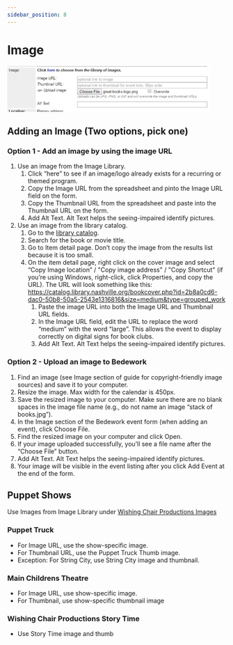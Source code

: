 ```yaml
---
sidebar_position: 8
---
```


# Image

![img "choose from library of images"](../../src/img/upload-image.jpg)

## Adding an Image (Two options, pick one)


### Option 1 - Add an image by using the image URL

1.	Use an image from the Image Library.
    1.	Click “here” to see if an image/logo already exists for a recurring or themed program.
    1. Copy the Image URL from the spreadsheet and pinto the Image URL field on the form.
    1. Copy the Thumbnail URL from the spreadsheet and paste into the Thumbnail URL on the form.
    1. Add Alt Text. Alt Text helps the seeing-impaired identify pictures.
1. Use an image from the library catalog.
    1. Go to the [library catalog](https://catalog.library.nashville.org).
    1.	Search for the book or movie title.
    1.	Go to Item detail page. Don’t copy the image from the results list because it is too small.
    1.	On the item detail page, right click on the cover image and select “Copy Image location” / "Copy image address" / "Copy Shortcut" (if you’re using Windows, right-click, click Properties, and copy the URL). The URL will look something like this: https://catalog.library.nashville.org/bookcover.php?id=2b8a0cd6-dac0-50b8-50a5-2543e1316816&size=medium&type=grouped_work
        1.	Paste the image URL into both the Image URL and Thumbnail URL fields.
        1.	In the Image URL field, edit the URL to replace the word “medium” with the word “large”. This allows the event to display correctly on digital signs for book clubs.
        1.	Add Alt Text. Alt Text helps the seeing-impaired identify pictures.

### Option 2 - Upload an image to Bedework

1.	Find an image (see Image section of guide for copyright-friendly image sources) and save it to your computer.
1.	Resize the image. Max width for the calendar is 450px.
1.	Save the resized image to your computer. Make sure there are no blank spaces in the image file name (e.g., do not name an image “stack of books.jpg”).
1.	In the Image section of the Bedework event form (when adding an event), click Choose File.
1.	Find the resized image on your computer and click Open.
1.	If your image uploaded successfully, you’ll see a file name after the “Choose File” button.
1.	Add Alt Text. Alt Text helps the seeing-impaired identify pictures.
1.	Your image will be visible in the event listing after you click Add Event at the end of the form.
## Puppet Shows
Use Images from Image Library under [Wishing Chair Productions Images](docs/image-library/wishing-chair-image-library.md)
### Puppet Truck
- For Image URL, use the show-specific image.
- For Thumbnail URL, use the Puppet Truck Thumb image.
- Exception: For String City, use String City image and thumbnail.
### Main Childrens Theatre
- For Image URL, use show-specific image.
- For Thumbnail, use show-specific thumbnail image
### Wishing Chair Productions Story Time
- Use Story Time image and thumb
